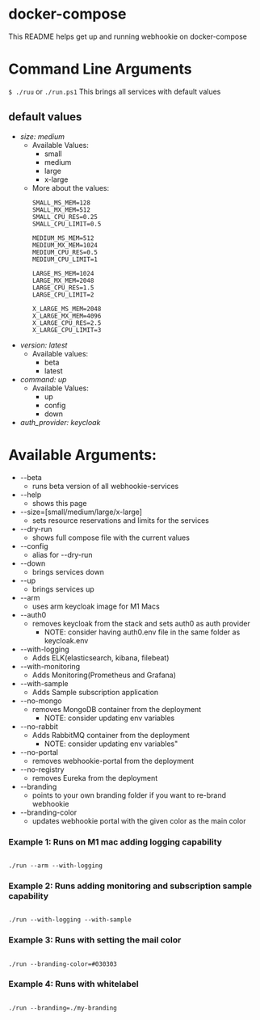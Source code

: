 # docker-compose
This README helps get up and running webhookie on docker-compose

# Command Line Arguments

`$ ./ruu` or `./run.ps1`
This  brings all services with default values

## default values
- *size: medium* 
  - Available Values:
    - small
    - medium
    - large
    - x-large
  - More about the values:
    ```
    SMALL_MS_MEM=128
    SMALL_MX_MEM=512
    SMALL_CPU_RES=0.25
    SMALL_CPU_LIMIT=0.5

    MEDIUM_MS_MEM=512
    MEDIUM_MX_MEM=1024
    MEDIUM_CPU_RES=0.5
    MEDIUM_CPU_LIMIT=1

    LARGE_MS_MEM=1024
    LARGE_MX_MEM=2048
    LARGE_CPU_RES=1.5
    LARGE_CPU_LIMIT=2

    X_LARGE_MS_MEM=2048
    X_LARGE_MX_MEM=4096
    X_LARGE_CPU_RES=2.5
    X_LARGE_CPU_LIMIT=3
    ```
- *version: latest*
  - Available values:
    - beta
    - latest
- *command: up* 
  - Available Values:
    - up
    - config
    - down
- *auth_provider: keycloak*

# Available Arguments:
- --beta
  - runs beta version of all webhookie-services
- --help
  - shows this page
- --size=[small/medium/large/x-large]
  - sets resource reservations and limits for the services
- --dry-run
  - shows full compose file with the current values
- --config
  - alias for --dry-run
- --down
  - brings services down
- --up
  - brings services up
- --arm
  - uses arm keycloak image for M1 Macs
- --auth0
  - removes keycloak from the stack and sets auth0 as auth provider 
    - NOTE: consider having auth0.env file in the same folder as keycloak.env
- --with-logging
  - Adds ELK(elasticsearch, kibana, filebeat)
- --with-monitoring
  - Adds Monitoring(Prometheus and Grafana) 
- --with-sample
  - Adds Sample subscription application
- --no-mongo
  - removes MongoDB container from the deployment
    - NOTE: consider updating env variables
- --no-rabbit
  - Adds RabbitMQ container from the deployment
    - NOTE: consider updating env variables"
- --no-portal
  - removes webhookie-portal from the deployment
- --no-registry
  - removes Eureka from the deployment
- --branding
  - points to your own branding folder if you want to re-brand webhookie
- --branding-color
  - updates webhookie portal with the given color as the main color

### Example 1: Runs on M1 mac adding logging capability

```#!/bin/sh

./run --arm --with-logging
```

### Example 2: Runs adding monitoring and subscription sample capability

```#!/bin/sh

./run --with-logging --with-sample
```

### Example 3: Runs with setting the mail color

```#!/bin/sh

./run --branding-color=#030303
```

### Example 4: Runs with whitelabel

```#!/bin/sh

./run --branding=./my-branding
```
